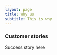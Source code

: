 ```yaml
---
layout: page
title: Why us
subtitle: This is why
---
```


### Customer stories

Success story here

